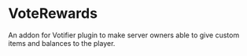 # VoteRewards
An addon for Votifier plugin to make server owners able to give custom items and balances to the player.
